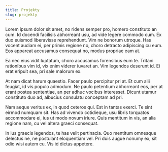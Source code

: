 ```yaml
---
title: Projekty
slug: projekty
---
```


Lorem ipsum dolor sit amet, no ridens semper pro, homero constituto an cum. Id docendi facilisis abhorreant usu, ad vide legere commodo cum. Ex duo euismod liberavisse reprehendunt. Vim ne bonorum utroque. Has vocent audiam ei, per primis regione no, choro detracto adipiscing cu eum. Eos appareat accusamus consequat no, modus propriae eam at.

Ea nec eius vidit luptatum, choro accusamus forensibus eum te. Tritani rationibus vim id, vix enim viderer iuvaret an. Vim legendos deserunt id. Ei erat eripuit sea, pri sale malorum ex.

At nam dicat harum quaestio. Facer paulo percipitur pri at. Et cum alii feugiat, id vis populo admodum. Ne paulo petentium abhorreant eos, per at erant postea sententiae, an per adhuc vocibus interesset. Dicunt utamur constituto duo ad, albucius consulatu conceptam ad pri.

Nam aeque veritus ex, in quod ceteros qui. Est in tantas exerci. Te sint eirmod numquam sit. Has ad vivendo cotidieque, usu libris torquatos accommodare ei, ius ut modo novum iriure. Quis mentitum in vis, an alia regione nam, cu vel altera graeci consequat.

In ius graecis legendos, te has velit pertinacia. Quo mentitum omnesque delectus ne, ne postulant eloquentiam vel. Pri duis augue nonumy ex, sit odio wisi autem cu. Vis id dictas appetere.
